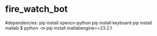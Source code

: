 # fire_watch_bot


#dependencies:
pip install opencv-python
pip install keyboard
pip install matlab
$ python -m pip install matlabengine==23.2.1
